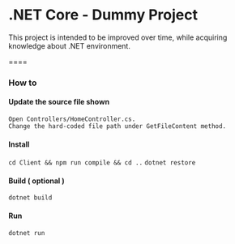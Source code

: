 # .NET Core - Dummy Project

This project is intended to be improved over time, while acquiring knowledge about .NET environment.

====

### How to

#### Update the source file shown
```
Open Controllers/HomeController.cs.  
Change the hard-coded file path under GetFileContent method.
```

#### Install
`cd Client && npm run compile && cd ..`
`dotnet restore`

#### Build ( optional )
`dotnet build`

#### Run
`dotnet run`